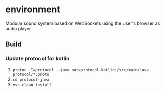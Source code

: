# environment
Modular sound system based on WebSockets using the user's browser as audio player.

## Build

### Update protocol for kotlin

1. `protoc -I=protocol --java_out=protocol-kotlin:/src/main/java protocol/*.proto`
2. `cd protocol-java`
3. `mvn clean install`
